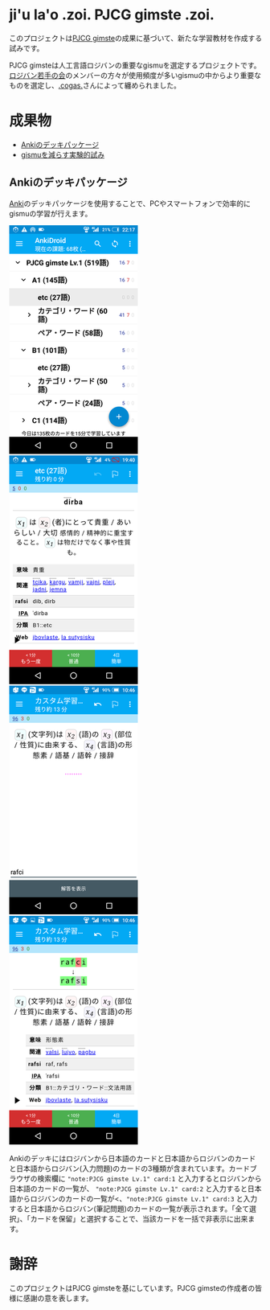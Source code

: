<!--
## File: readme.md
##
## 「ji'u la'o .zoi. PJCG gimste .zoi.」の日本語マニュアル。
##
## Metadata:
##
##   author - qq542vev <https://purl.org/meta/me/>
##   version - 0.1.4
##   date - 2021-04-28
##   since - 2021-04-01
##   copyright - Copyright (C) 2021 qq542vev. Some rights reserved.
##   license - CC-BY <https://creativecommons.org/licenses/by/4.0/>
##   package - jihu-laho-zoi-pjcg-gimste-zoi
##
## See Also:
##
##   * Project homepage - <https://github.com/qq542vev/jihu-laho-zoi-pjcg-gimste-zoi>
##   * Bag report - <https://github.com/qq542vev/jihu-laho-zoi-pjcg-gimste-zoi/issues>
-->

# ji'u la'o .zoi. PJCG gimste .zoi.

このプロジェクトは[PJCG gimste](https://cogas.github.io/pages/lojbo/pjcg_gimste/)の成果に基づいて、新たな学習教材を作成する試みです。

PJCG gimsteは人工言語ロジバンの重要なgismuを選定するプロジェクトです。[ロジバン若手の会](https://groups.google.com/g/ponjo_lojbo_citno_girzu)のメンバーの方々が使用頻度が多いgismuの中からより重要なものを選定し、[.cogas.](https://cogas.github.io/)さんによって纏められました。

# 成果物

 * [Ankiのデッキパッケージ](https://github.com/qq542vev/jihu-laho-zoi-pjcg-gimste-zoi/releases)
 * [gismuを減らす実験的試み](gasnu-lo-nu-lo-gismu-ku-tohe-zenba.md)

## Ankiのデッキパッケージ

[Anki](https://apps.ankiweb.net/)のデッキパッケージを使用することで、PCやスマートフォンで効率的にgismuの学習が行えます。

[![Ankiのデッキリスト](pixra/cmalu-pixra/ank-zei-karda-bakfu-liste.png)](pixra/ank-zei-karda-bakfu-liste.png "Ankiのデッキリスト") [![Ankiのカードの解答](pixra/cmalu-pixra/ank-zei-karda-danfu.png)](pixra/ank-zei-karda-danfu.png "Ankiのカードの解答") [![Ankiのカードの入力問題](pixra/cmalu-pixra/ank-zei-karda-ciska-bo-preti.png)](pixra/ank-zei-karda-ciska-bo-preti.png "Ankiのカードの入力問題") [![Ankiのカードの入力正誤](pixra/cmalu-pixra/ank-zei-karda-ciska-bo-danfu.png)](pixra/ank-zei-karda-ciska-bo-danfu.png "Ankiのカードの入力正誤")

Ankiのデッキにはロジバンから日本語のカードと日本語からロジバンのカードと日本語からロジバン(入力問題)のカードの3種類が含まれています。カードブラウザの検索欄に `"note:PJCG gimste Lv.1" card:1` と入力するとロジバンから日本語のカードの一覧が、 `"note:PJCG gimste Lv.1" card:2` と入力すると日本語からロジバンのカードの一覧が<、`"note:PJCG gimste Lv.1" card:3` と入力すると日本語からロジバン(筆記問題)のカードの一覧が表示されます。「全て選択」、「カードを保留」と選択することで、当該カードを一括で非表示に出来ます。

# 謝辞

このプロジェクトはPJCG gimsteを基にしています。PJCG gimsteの作成者の皆様に感謝の意を表します。
